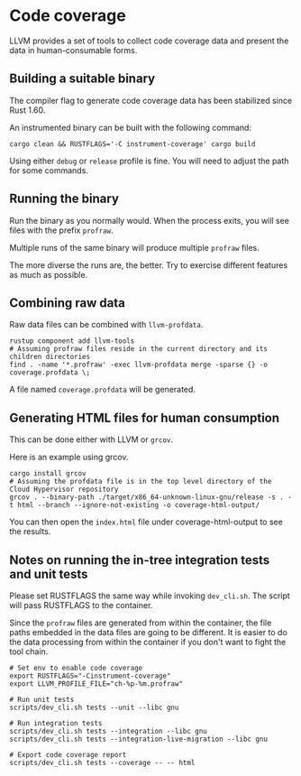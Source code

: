 # Code coverage

LLVM provides a set of tools to collect code coverage data and present the data
in human-consumable forms.

## Building a suitable binary

The compiler flag to generate code coverage data has been stabilized since Rust
1.60.

An instrumented binary can be built with the following command:

```shell
cargo clean && RUSTFLAGS='-C instrument-coverage' cargo build
```

Using either `debug` or `release` profile is fine. You will need to adjust
the path for some commands.

## Running the binary

Run the binary as you normally would. When the process exits, you will see
files with the prefix `profraw`.

Multiple runs of the same binary will produce multiple `profraw` files.

The more diverse the runs are, the better. Try to exercise different features
as much as possible.

## Combining raw data

Raw data files can be combined with `llvm-profdata`.

```shell
rustup component add llvm-tools
# Assuming profraw files reside in the current directory and its children directories
find . -name '*.profraw' -exec llvm-profdata merge -sparse {} -o coverage.profdata \;
```

A file named `coverage.profdata` will be generated.

## Generating HTML files for human consumption

This can be done either with LLVM or `grcov`.

Here is an example using grcov.

```shell
cargo install grcov
# Assuming the profdata file is in the top level directory of the Cloud Hypervisor repository
grcov . --binary-path ./target/x86_64-unknown-linux-gnu/release -s . -t html --branch --ignore-not-existing -o coverage-html-output/
```

You can then open the `index.html` file under coverage-html-output to see the
results.

## Notes on running the in-tree integration tests and unit tests

Please set RUSTFLAGS the same way while invoking `dev_cli.sh`. The script will
pass RUSTFLAGS to the container.

Since the `profraw` files are generated from within the container, the file
paths embedded in the data files are going to be different. It is easier to do
the data processing from within the container if you don't want to fight the
tool chain.

```shell
# Set env to enable code coverage
export RUSTFLAGS="-Cinstrument-coverage"
export LLVM_PROFILE_FILE="ch-%p-%m.profraw"

# Run unit tests
scripts/dev_cli.sh tests --unit --libc gnu

# Run integration tests
scripts/dev_cli.sh tests --integration --libc gnu
scripts/dev_cli.sh tests --integration-live-migration --libc gnu

# Export code coverage report
scripts/dev_cli.sh tests --coverage -- -- html
```
